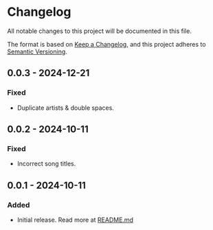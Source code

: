 # Changelog

All notable changes to this project will be documented in this file.

The format is based on [Keep a Changelog](https://keepachangelog.com/en/1.1.0/),
and this project adheres to [Semantic Versioning](https://semver.org/spec/v2.0.0.html).

## 0.0.3 - 2024-12-21

### Fixed

- Duplicate artists & double spaces.

## 0.0.2 - 2024-10-11

### Fixed

- Incorrect song titles.

## 0.0.1 - 2024-10-11

### Added

- Initial release. Read more at [README.md](./README.md)
